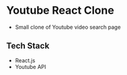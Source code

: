# Youtube React Clone
- Small clone of Youtube video search page

## Tech Stack
- React.js
- Youtube API
